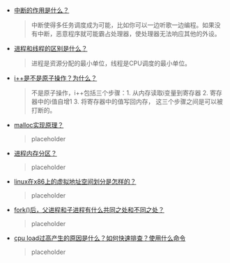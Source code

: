 - [中断的作用是什么？](#)
  > 中断使得多任务调度成为可能，比如你可以一边听歌一边编程。如果没有中断，恶意程序就可能霸占处理器，使处理器无法响应其他的外设。
- [进程和线程的区别是什么？](#)
  > 进程是资源分配的最小单位，线程是CPU调度的最小单位。
- [i++是不是原子操作？为什么？](#)
  > 不是原子操作，i++包括三个步骤：1. 从内存读取i变量到寄存器 2. 寄存器中的i值自增1 3. 将寄存器中的值写回内存， 这三个步骤之间是可以被打断的。
- [ malloc实现原理？](#)
  > placeholder
- [ 进程内存分区？](#)
  > placeholder
- [ linux在x86上的虚拟地址空间划分是怎样的？](#)
  > placeholder
- [ fork()后，父进程和子进程有什么共同之处和不同之处？](#)
  > placeholder
- [ cpu load过高产生的原因是什么？如何快速排查？使用什么命令](#)
  > placeholder
  
  
